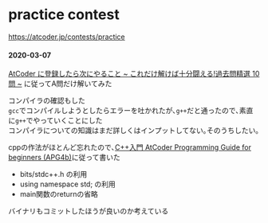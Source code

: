 # practice contest
https://atcoder.jp/contests/practice

#### 2020-03-07
[AtCoder に登録したら次にやること ~ これだけ解けば十分闘える!過去問精選 10 問 ~](https://qiita.com/drken/items/fd4e5e3630d0f5859067#3-hello-world-----practice-contest-a-%E5%95%8F%E9%A1%8C%E3%81%AE%E3%81%BF)
に従ってA問だけ解いてみた  

コンパイラの確認もした  
`gcc`でコンパイルしようとしたらエラーを吐かれたが､`g++`だと通ったので､素直に`g++`でやっていくことにした  
コンパイラについての知識はまだ詳しくはインプットしてない｡そのうちしたい｡  

cppの作法がほとんど忘れたので､[C++入門 AtCoder Programming Guide for beginners (APG4b)](https://atcoder.jp/contests/APG4b)に従って書いた  
- bits/stdc++.h の利用
- using namespace std; の利用
- main関数のreturnの省略

バイナリもコミットしたほうが良いのか考えている
